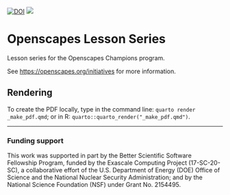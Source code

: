 [![DOI](https://zenodo.org/badge/161954279.svg)](https://zenodo.org/badge/latestdoi/161954279)
[![](https://img.shields.io/badge/Art%20By-Allison%20Horst-blue)](https://twitter.com/allison_horst)


# Openscapes Lesson Series
Lesson series for the Openscapes Champions program. 

See <https://openscapes.org/initiatives> for more information.

## Rendering

To create the PDF locally, type in the command line: `quarto render _make_pdf.qmd`; or in R: `quarto::quarto_render("_make_pdf.qmd")`.

----


### Funding support

This work was supported in part by the Better Scientific Software Fellowship Program, funded by the Exascale Computing Project (17-SC-20-SC), a
collaborative effort of the U.S. Department of Energy (DOE) Office of Science and the National Nuclear Security Administration; and by the National Science Foundation (NSF) under Grant No. 2154495.
